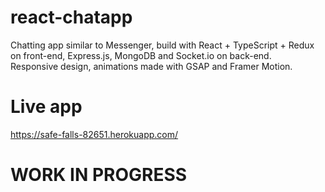 # react-chatapp
Chatting app similar to Messenger, build with React + TypeScript + Redux on front-end, Express.js, MongoDB and Socket.io on back-end.  
Responsive design, animations made with GSAP and Framer Motion.  
# Live app
https://safe-falls-82651.herokuapp.com/
# WORK IN PROGRESS
